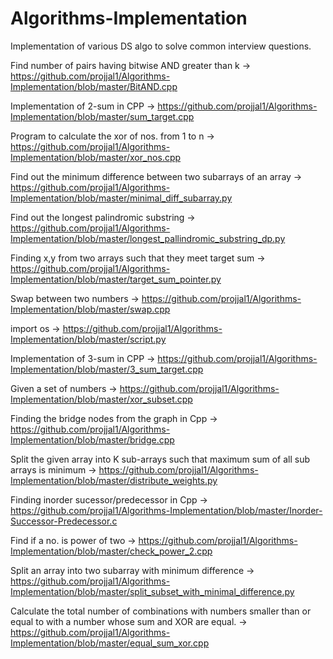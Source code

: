 # Algorithms-Implementation
Implementation of various DS algo to solve common interview questions.

Find number of pairs having bitwise AND greater than k
 -> https://github.com/projjal1/Algorithms-Implementation/blob/master/BitAND.cpp

Implementation of 2-sum in CPP
 -> https://github.com/projjal1/Algorithms-Implementation/blob/master/sum_target.cpp

Program to calculate the xor of nos. from 1 to n
 -> https://github.com/projjal1/Algorithms-Implementation/blob/master/xor_nos.cpp

Find out the minimum difference between two subarrays of an array
 -> https://github.com/projjal1/Algorithms-Implementation/blob/master/minimal_diff_subarray.py

Find out the longest palindromic substring
 -> https://github.com/projjal1/Algorithms-Implementation/blob/master/longest_pallindromic_substring_dp.py

Finding x,y from two arrays such that they meet target sum
 -> https://github.com/projjal1/Algorithms-Implementation/blob/master/target_sum_pointer.py

Swap between two numbers 
 -> https://github.com/projjal1/Algorithms-Implementation/blob/master/swap.cpp

import os
 -> https://github.com/projjal1/Algorithms-Implementation/blob/master/script.py

Implementation of 3-sum in CPP
 -> https://github.com/projjal1/Algorithms-Implementation/blob/master/3_sum_target.cpp

Given a set of numbers 
 -> https://github.com/projjal1/Algorithms-Implementation/blob/master/xor_subset.cpp

Finding the bridge nodes from the graph in Cpp
 -> https://github.com/projjal1/Algorithms-Implementation/blob/master/bridge.cpp

Split the given array into K sub-arrays such that maximum sum of all sub arrays is minimum
 -> https://github.com/projjal1/Algorithms-Implementation/blob/master/distribute_weights.py

Finding inorder sucessor/predecessor in Cpp
 -> https://github.com/projjal1/Algorithms-Implementation/blob/master/Inorder-Successor-Predecessor.c

Find if a no. is power of two
 -> https://github.com/projjal1/Algorithms-Implementation/blob/master/check_power_2.cpp

Split an array into two subarray with minimum difference
 -> https://github.com/projjal1/Algorithms-Implementation/blob/master/split_subset_with_minimal_difference.py

Calculate the total number of combinations with numbers smaller than or equal to with a number  whose sum and XOR are equal.
 -> https://github.com/projjal1/Algorithms-Implementation/blob/master/equal_sum_xor.cpp

